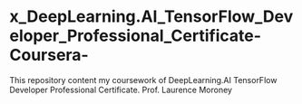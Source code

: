 # x_DeepLearning.AI_TensorFlow_Developer_Professional_Certificate-Coursera-
This repository content my coursework of DeepLearning.AI TensorFlow Developer Professional Certificate. Prof. Laurence Moroney

